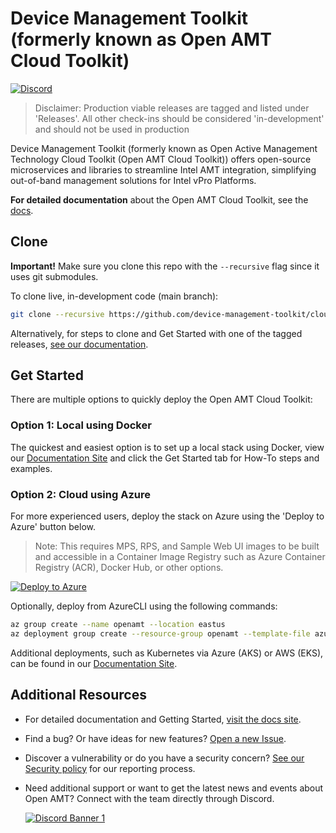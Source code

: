# Device Management Toolkit (formerly known as Open AMT Cloud Toolkit)

[![Discord](https://img.shields.io/discord/1063200098680582154?style=for-the-badge&label=Discord&logo=discord&logoColor=white&labelColor=%235865F2&link=https%3A%2F%2Fdiscord.gg%2FDKHeUNEWVH)](https://discord.gg/DKHeUNEWVH)

> Disclaimer: Production viable releases are tagged and listed under 'Releases'. All other check-ins should be considered 'in-development' and should not be used in production

Device Management Toolkit (formerly known as Open Active Management Technology Cloud Toolkit (Open AMT Cloud Toolkit)) offers open-source microservices and libraries to streamline Intel AMT integration, simplifying out-of-band management solutions for Intel vPro Platforms.

**For detailed documentation** about the Open AMT Cloud Toolkit, see the [docs].

## Clone

**Important!** Make sure you clone this repo with the `--recursive` flag since it uses git submodules.

To clone live, in-development code (main branch):

```bash
git clone --recursive https://github.com/device-management-toolkit/cloud-deployment.git
```

Alternatively, for steps to clone and Get Started with one of the tagged releases, [see our documentation][docs].

## Get Started

There are multiple options to quickly deploy the Open AMT Cloud Toolkit:

### Option 1: Local using Docker

The quickest and easiest option is to set up a local stack using Docker, view our [Documentation Site][docs] and click the Get Started tab for How-To steps and examples.

### Option 2: Cloud using Azure

For more experienced users, deploy the stack on Azure using the 'Deploy to Azure' button below.

> Note: This requires MPS, RPS, and Sample Web UI images to be built and accessible in a Container Image Registry such as Azure Container Registry (ACR), Docker Hub, or other options.

[![Deploy to Azure](https://aka.ms/deploytoazurebutton)](https://portal.azure.com/#create/Microsoft.Template/uri/https%3A%2F%2Fraw.githubusercontent.com%2Fdevice-management-toolkit%2Fcloud-deployment%2Fv2.5.0%2FazureDeploy.json)

Optionally, deploy from AzureCLI using the following commands:

```bash
az group create --name openamt --location eastus
az deployment group create --resource-group openamt --template-file azureDeploy.json
```


Additional deployments, such as Kubernetes via Azure (AKS) or AWS (EKS), can be found in our [Documentation Site][docs].

## Additional Resources

- For detailed documentation and Getting Started, [visit the docs site][docs].

- Find a bug? Or have ideas for new features? [Open a new Issue](./issues).

- Discover a vulnerability or do you have a security concern? [See our Security policy](SECURITY.md) for our reporting process.

- Need additional support or want to get the latest news and events about Open AMT? Connect with the team directly through Discord.

  [![Discord Banner 1](https://discordapp.com/api/guilds/1063200098680582154/widget.png?style=banner2)](https://discord.gg/DKHeUNEWVH)

[docs]: https://device-management-toolkit.github.io/docs
